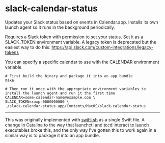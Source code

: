 # slack-calendar-status

Updates your Slack status based on events in Calendar.app. Installs its own launch agent so it runs in the background periodically.

Requires a Slack token with permission to set your status. Set it as a SLACK_TOKEN environment variable. A legacy token is deprecated but the easiest way to do this: https://api.slack.com/custom-integrations/legacy-tokens

You can specify a specific calendar to use with the CALENDAR environment variable.

```
# First build the binary and package it into an app bundle
make

# Then run it once with the appropriate environment variables to install the launch agent and run it the first time
CALENDAR=some-calendar-name@example.com \
SLACK_TOKEN=xoxp-0000000000 \
./slack-calendar-status.app/Contents/MacOS/slack-calendar-status
```

---

This was originally implemented with [swift-sh](https://github.com/mxcl/swift-sh) as a single Swift file. A change in Catalina to the way that launchctl and tccd interact to launch executables broke this, and the only way I've gotten this to work again in a similar way is to package it into an app bundle.

